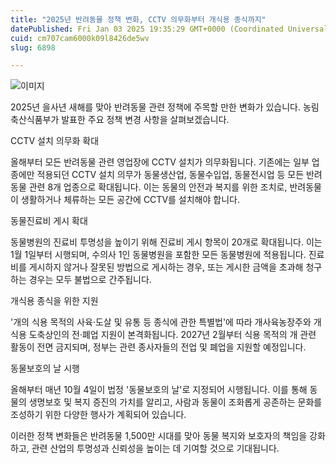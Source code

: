 ```yaml
---
title: "2025년 반려동물 정책 변화, CCTV 의무화부터 개식용 종식까지"
datePublished: Fri Jan 03 2025 19:35:29 GMT+0000 (Coordinated Universal Time)
cuid: cm707cam6000k09l8426de5wv
slug: 6898

---
```



![이미지](https://cdn.hashnode.com/res/hashnode/image/upload/v1739261416144/fd738103-866e-4c5a-aca3-57ba240a9438.jpeg)

2025년 을사년 새해를 맞아 반려동물 관련 정책에 주목할 만한 변화가 있습니다. 농림축산식품부가 발표한 주요 정책 변경 사항을 살펴보겠습니다.

CCTV 설치 의무화 확대

올해부터 모든 반려동물 관련 영업장에 CCTV 설치가 의무화됩니다. 기존에는 일부 업종에만 적용되던 CCTV 설치 의무가 동물생산업, 동물수입업, 동물전시업 등 모든 반려동물 관련 8개 업종으로 확대됩니다. 이는 동물의 안전과 복지를 위한 조치로, 반려동물이 생활하거나 체류하는 모든 공간에 CCTV를 설치해야 합니다.

동물진료비 게시 확대

동물병원의 진료비 투명성을 높이기 위해 진료비 게시 항목이 20개로 확대됩니다. 이는 1월 1일부터 시행되며, 수의사 1인 동물병원을 포함한 모든 동물병원에 적용됩니다. 진료비를 게시하지 않거나 잘못된 방법으로 게시하는 경우, 또는 게시한 금액을 초과해 청구하는 경우는 모두 불법으로 간주됩니다.

개식용 종식을 위한 지원

'개의 식용 목적의 사육·도살 및 유통 등 종식에 관한 특별법'에 따라 개사육농장주와 개식용 도축상인의 전·폐업 지원이 본격화됩니다. 2027년 2월부터 식용 목적의 개 관련 활동이 전면 금지되며, 정부는 관련 종사자들의 전업 및 폐업을 지원할 예정입니다.

동물보호의 날 시행

올해부터 매년 10월 4일이 법정 '동물보호의 날'로 지정되어 시행됩니다. 이를 통해 동물의 생명보호 및 복지 증진의 가치를 알리고, 사람과 동물이 조화롭게 공존하는 문화를 조성하기 위한 다양한 행사가 계획되어 있습니다.

이러한 정책 변화들은 반려동물 1,500만 시대를 맞아 동물 복지와 보호자의 책임을 강화하고, 관련 산업의 투명성과 신뢰성을 높이는 데 기여할 것으로 기대됩니다.
